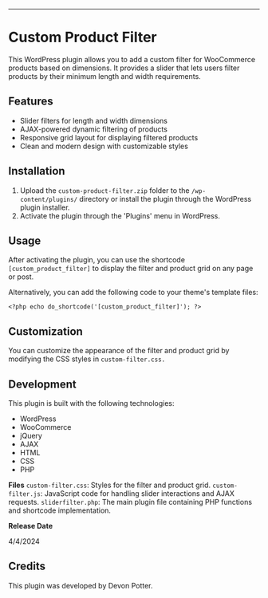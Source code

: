 ***

# Custom Product Filter

This WordPress plugin allows you to add a custom filter for WooCommerce products based on dimensions. It provides a slider that lets users filter products by their minimum length and width requirements.

## Features

 - Slider filters for length and width dimensions
 - AJAX-powered dynamic filtering of products
 - Responsive grid layout for displaying filtered products
 - Clean and modern design with customizable styles

## Installation

 1. Upload the `custom-product-filter.zip` folder to the `/wp-content/plugins/`
    directory or install the plugin through the WordPress plugin
    installer.
 2. Activate the plugin through the 'Plugins' menu in WordPress.

## Usage

After activating the plugin, you can use the shortcode `[custom_product_filter]` to display the filter and product grid on any page or post.

Alternatively, you can add the following code to your theme's template files:

```<?php echo do_shortcode('[custom_product_filter]'); ?>```

## Customization

You can customize the appearance of the filter and product grid by modifying the CSS styles in `custom-filter.css.`

## Development

This plugin is built with the following technologies:

- WordPress
- WooCommerce
- jQuery
- AJAX
- HTML
- CSS
- PHP

**Files**
`custom-filter.css`: Styles for the filter and product grid.
`custom-filter.js`: JavaScript code for handling slider interactions and AJAX requests.
`sliderfilter.php`: The main plugin file containing PHP functions and shortcode implementation.

**Release Date**

4/4/2024

## Credits
This plugin was developed by Devon Potter.